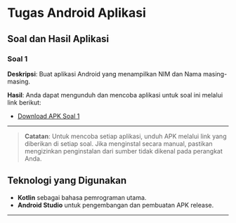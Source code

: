 # Tugas Android Aplikasi

## Soal dan Hasil Aplikasi

### Soal 1
**Deskripsi**: Buat aplikasi Android yang menampilkan NIM dan Nama masing-masing.

**Hasil**: Anda dapat mengunduh dan mencoba aplikasi untuk soal ini melalui link berikut:
- [Download APK Soal 1](https://drive.google.com/file/d/1V4r6Hqwhaq6MudZ1Yc7raf8Xxq7ESq_z/view?usp=sharing)

---

> **Catatan**: Untuk mencoba setiap aplikasi, unduh APK melalui link yang diberikan di setiap soal. Jika menginstal secara manual, pastikan mengizinkan penginstalan dari sumber tidak dikenal pada perangkat Anda.

## Teknologi yang Digunakan

- **Kotlin** sebagai bahasa pemrograman utama.
- **Android Studio** untuk pengembangan dan pembuatan APK release.

---